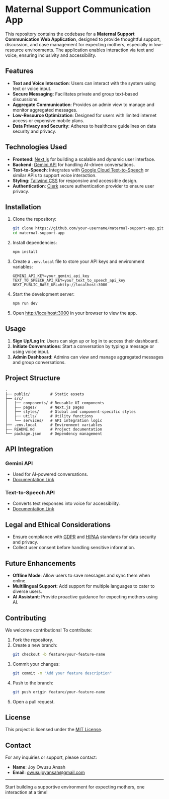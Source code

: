 # Maternal Support Communication App

This repository contains the codebase for a **Maternal Support Communication Web Application**, designed to provide thoughtful support, discussion, and case management for expecting mothers, especially in low-resource environments. The application enables interaction via text and voice, ensuring inclusivity and accessibility.

## Features

- **Text and Voice Interaction**: Users can interact with the system using text or voice input.
- **Secure Messaging**: Facilitates private and group text-based discussions.
- **Aggregate Communication**: Provides an admin view to manage and monitor aggregated messages.
- **Low-Resource Optimization**: Designed for users with limited internet access or expensive mobile plans.
- **Data Privacy and Security**: Adheres to healthcare guidelines on data security and privacy.

## Technologies Used

- **Frontend**: [Next.js](https://nextjs.org/) for building a scalable and dynamic user interface.
- **Backend**: [Gemini API](https://gemini-docs-link.com) for handling AI-driven conversations.
- **Text-to-Speech**: Integrates with [Google Cloud Text-to-Speech](https://cloud.google.com/text-to-speech) or similar APIs to support voice interaction.
- **Styling**: [Tailwind CSS](https://tailwindcss.com/) for responsive and accessible design.
- **Authentication**: [Clerk](https://clerk.com)  secure authentication provider to ensure user privacy.

## Installation

1. Clone the repository:
   ```bash
   git clone https://github.com/your-username/maternal-support-app.git
   cd maternal-support-app
   ```

2. Install dependencies:
   ```bash
   npm install
   ```

3. Create a `.env.local` file to store your API keys and environment variables:
   ```env
   GEMINI_API_KEY=your_gemini_api_key
   TEXT_TO_SPEECH_API_KEY=your_text_to_speech_api_key
   NEXT_PUBLIC_BASE_URL=http://localhost:3000
   ```

4. Start the development server:
   ```bash
   npm run dev
   ```

5. Open [http://localhost:3000](http://localhost:3000) in your browser to view the app.

## Usage

1. **Sign Up/Log In**: Users can sign up or log in to access their dashboard.
2. **Initiate Conversations**: Start a conversation by typing a message or using voice input.
3. **Admin Dashboard**: Admins can view and manage aggregated messages and group conversations.

## Project Structure

```
.
├── public/         # Static assets
├── src/
│   ├── components/ # Reusable UI components
│   ├── pages/      # Next.js pages
│   ├── styles/     # Global and component-specific styles
│   ├── utils/      # Utility functions
│   └── services/   # API integration logic
├── .env.local      # Environment variables
├── README.md       # Project documentation
└── package.json    # Dependency management
```

## API Integration

### Gemini API
- Used for AI-powered conversations.
- [Documentation Link](https://gemini-docs-link.com)

### Text-to-Speech API
- Converts text responses into voice for accessibility.
- [Documentation Link](https://cloud.google.com/text-to-speech)

## Legal and Ethical Considerations

- Ensure compliance with [GDPR](https://gdpr-info.eu/) and [HIPAA](https://www.hhs.gov/hipaa/index.html) standards for data security and privacy.
- Collect user consent before handling sensitive information.

## Future Enhancements

- **Offline Mode**: Allow users to save messages and sync them when online.
- **Multilingual Support**: Add support for multiple languages to cater to diverse users.
- **AI Assistant**: Provide proactive guidance for expecting mothers using AI.

## Contributing

We welcome contributions! To contribute:
1. Fork the repository.
2. Create a new branch:
   ```bash
   git checkout -b feature/your-feature-name
   ```
3. Commit your changes:
   ```bash
   git commit -m "Add your feature description"
   ```
4. Push to the branch:
   ```bash
   git push origin feature/your-feature-name
   ```
5. Open a pull request.

## License

This project is licensed under the [MIT License](LICENSE).

## Contact

For any inquiries or support, please contact:
- **Name**: Joy Owusu Ansah
- **Email**: owusujoyansah@gmail.com

---

Start building a supportive environment for expecting mothers, one interaction at a time!

